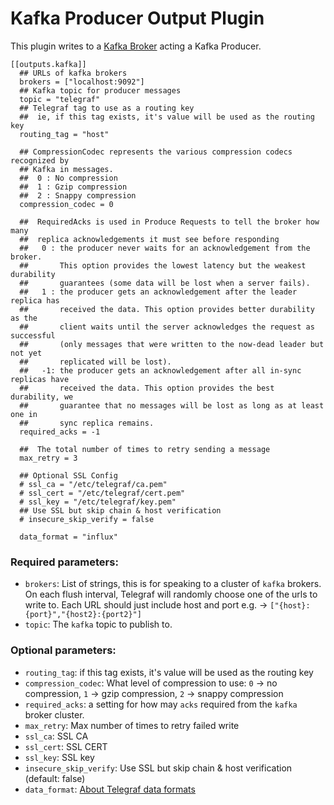 # Kafka Producer Output Plugin

This plugin writes to a [Kafka Broker](http://kafka.apache.org/07/quickstart.html) acting a Kafka Producer.

```
[[outputs.kafka]]
  ## URLs of kafka brokers
  brokers = ["localhost:9092"]
  ## Kafka topic for producer messages
  topic = "telegraf"
  ## Telegraf tag to use as a routing key
  ##  ie, if this tag exists, it's value will be used as the routing key
  routing_tag = "host"

  ## CompressionCodec represents the various compression codecs recognized by
  ## Kafka in messages.
  ##  0 : No compression
  ##  1 : Gzip compression
  ##  2 : Snappy compression
  compression_codec = 0

  ##  RequiredAcks is used in Produce Requests to tell the broker how many
  ##  replica acknowledgements it must see before responding
  ##   0 : the producer never waits for an acknowledgement from the broker.
  ##       This option provides the lowest latency but the weakest durability
  ##       guarantees (some data will be lost when a server fails).
  ##   1 : the producer gets an acknowledgement after the leader replica has
  ##       received the data. This option provides better durability as the
  ##       client waits until the server acknowledges the request as successful
  ##       (only messages that were written to the now-dead leader but not yet
  ##       replicated will be lost).
  ##   -1: the producer gets an acknowledgement after all in-sync replicas have
  ##       received the data. This option provides the best durability, we
  ##       guarantee that no messages will be lost as long as at least one in
  ##       sync replica remains.
  required_acks = -1

  ##  The total number of times to retry sending a message
  max_retry = 3

  ## Optional SSL Config
  # ssl_ca = "/etc/telegraf/ca.pem"
  # ssl_cert = "/etc/telegraf/cert.pem"
  # ssl_key = "/etc/telegraf/key.pem"
  ## Use SSL but skip chain & host verification
  # insecure_skip_verify = false

  data_format = "influx"
```

### Required parameters:

* `brokers`: List of strings, this is for speaking to a cluster of `kafka` brokers. On each flush interval, Telegraf will randomly choose one of the urls to write to. Each URL should just include host and port e.g. -> `["{host}:{port}","{host2}:{port2}"]`
* `topic`: The `kafka` topic to publish to.


### Optional parameters:

* `routing_tag`:  if this tag exists, it's value will be used as the routing key
* `compression_codec`: What level of compression to use: `0` -> no compression, `1` -> gzip compression, `2` -> snappy compression
* `required_acks`: a setting for how may `acks` required from the `kafka` broker cluster.
* `max_retry`: Max number of times to retry failed write
* `ssl_ca`: SSL CA
* `ssl_cert`: SSL CERT
* `ssl_key`: SSL key
* `insecure_skip_verify`: Use SSL but skip chain & host verification (default: false)
* `data_format`: [About Telegraf data formats](https://github.com/influxdata/telegraf/blob/master/docs/DATA_FORMATS_OUTPUT.md)
